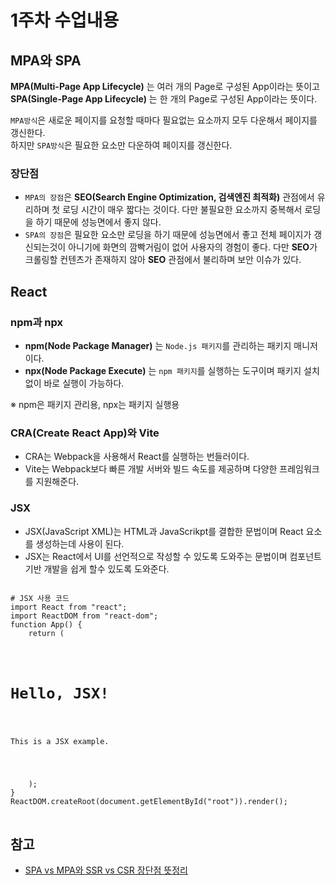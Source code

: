 # 1주차 수업내용

## MPA와 SPA
**MPA(Multi-Page App Lifecycle)** 는 여러 개의 Page로 구성된 App이라는 뜻이고 **SPA(Single-Page App Lifecycle)** 는 한 개의 Page로 구성된 App이라는 뜻이다.

``MPA방식``은 새로운 페이지를 요청할 때마다 필요없는 요소까지 모두 다운해서 페이지를 갱신한다.<br>
하지만 ``SPA방식``은 필요한 요소만 다운하여 페이지를 갱신한다.

### 장단점
- ``MPA의 장점``은 **SEO(Search Engine Optimization, 검색엔진 최적화)** 관점에서 유리하며 첫 로딩 시간이 매우 짧다는 것이다.
다만 불필요한 요소까지 중복해서 로딩을 하기 때문에 성능면에서 좋지 않다.
- ``SPA의 장점``은 필요한 요소만 로딩을 하기 때문에 성능면에서 좋고 전체 페이지가 갱신되는것이 아니기에 화면의 깜빡거림이 없어 사용자의 경험이 좋다.
다만 **SEO**가 크롤링할 컨텐츠가 존재하지 않아 **SEO** 관점에서 불리하며 보안 이슈가 있다.

## React
### npm과 npx
- **npm(Node Package Manager)** 는 ``Node.js 패키지``를 관리하는 패키지 매니저이다.
- **npx(Node Package Execute)** 는 ``npm 패키지``를 실행하는 도구이며 패키지 설치 없이 바로 실행이 가능하다.

※ npm은 패키지 관리용, npx는 패키지 실행용

### CRA(Create React App)와 Vite
- CRA는 Webpack을 사용해서 React를 실행하는 번들러이다.
- Vite는 Webpack보다 빠른 개발 서버와 빌드 속도를 제공하며 다양한 프레임워크를 지원해준다.

### JSX
- JSX(JavaScript XML)는 HTML과 JavaScrikpt를 결합한 문법이며 React 요소를 생성하는데 사용이 된다.
- JSX는 React에서 UI를 선언적으로 작성할 수 있도록 도와주는 문법이며 컴포넌트 기반 개발을 쉽게 할수 있도록 도와준다.

<pre>
<code>
# JSX 사용 코드
import React from "react";
import ReactDOM from "react-dom";
function App() {
    return (
    <div>
        <h1>Hello, JSX!</h1>
        <p>This is a JSX example.</p>
    </div>
    );
}
ReactDOM.createRoot(document.getElementById("root")).render(<App />);
</code>
</pre>

## 참고
- [SPA vs MPA와 SSR vs CSR 장단점 뜻정리](https://hanamon.kr/spa-mpa-ssr-csr-%EC%9E%A5%EB%8B%A8%EC%A0%90-%EB%9C%BB%EC%A0%95%EB%A6%AC/)
